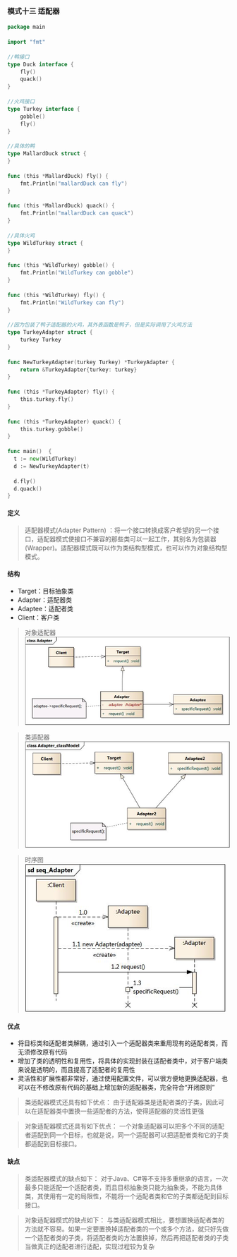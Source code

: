 ### 模式十三 适配器
```go
package main

import "fmt"

//鸭接口
type Duck interface {
	fly()
	quack()
}

//火鸡接口
type Turkey interface {
	gobble()
	fly()
}

//具体的鸭
type MallardDuck struct {
}

func (this *MallardDuck) fly() {
	fmt.Println("mallardDuck can fly")
}

func (this *MallardDuck) quack() {
	fmt.Println("mallardDuck can quack")
}

//具体火鸡
type WildTurkey struct {
}

func (this *WildTurkey) gobble() {
	fmt.Println("WildTurkey can gobble")
}

func (this *WildTurkey) fly() {
	fmt.Println("WildTurkey can fly")
}

//因为包装了鸭子适配器的火鸡，其外表函数是鸭子，但是实际调用了火鸡方法
type TurkeyAdapter struct {
	turkey Turkey
}

func NewTurkeyAdapter(turkey Turkey) *TurkeyAdapter {
	return &TurkeyAdapter{turkey: turkey}
}

func (this *TurkeyAdapter) fly() {
	this.turkey.fly()
}

func (this *TurkeyAdapter) quack() {
	this.turkey.gobble()
}

func main()  {
  t := new(WildTurkey)
  d := NewTurkeyAdapter(t)
  
  d.fly()
  d.quack()
}

```

#### 定义
>适配器模式(Adapter Pattern) ：将一个接口转换成客户希望的另一个接口，适配器模式使接口不兼容的那些类可以一起工作，其别名为包装器(Wrapper)。适配器模式既可以作为类结构型模式，也可以作为对象结构型模式。

#### 结构
* Target：目标抽象类
* Adapter：适配器类
* Adaptee：适配者类
* Client：客户类

>对象适配器
![](https://github.com/developersPHP/design-patterns-go/blob/master/images/Adapter.jpg)

>类适配器
![](https://github.com/developersPHP/design-patterns-go/blob/master/images/Adapter_classModel.jpg)

>时序图
![](https://github.com/developersPHP/design-patterns-go/blob/master/images/seq_Adapter.jpg)

#### 优点
* 将目标类和适配者类解耦，通过引入一个适配器类来重用现有的适配者类，而无须修改原有代码
* 增加了类的透明性和复用性，将具体的实现封装在适配者类中，对于客户端类来说是透明的，而且提高了适配者的复用性
* 灵活性和扩展性都非常好，通过使用配置文件，可以很方便地更换适配器，也可以在不修改原有代码的基础上增加新的适配器类，完全符合“开闭原则”

>类适配器模式还具有如下优点：
 由于适配器类是适配者类的子类，因此可以在适配器类中置换一些适配者的方法，使得适配器的灵活性更强

>对象适配器模式还具有如下优点：
 一个对象适配器可以把多个不同的适配者适配到同一个目标，也就是说，同一个适配器可以把适配者类和它的子类都适配到目标接口。
 
#### 缺点
>类适配器模式的缺点如下：
 对于Java、C#等不支持多重继承的语言，一次最多只能适配一个适配者类，而且目标抽象类只能为抽象类，不能为具体类，其使用有一定的局限性，不能将一个适配者类和它的子类都适配到目标接口。
 
>对象适配器模式的缺点如下：
 与类适配器模式相比，要想置换适配者类的方法就不容易。如果一定要置换掉适配者类的一个或多个方法，就只好先做一个适配者类的子类，将适配者类的方法置换掉，然后再把适配者类的子类当做真正的适配者进行适配，实现过程较为复杂
 

